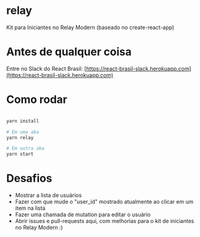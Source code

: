 # relay
Kit para Iniciantes no Relay Modern (baseado no create-react-app)

# Antes de qualquer coisa
Entre no Slack do React Brasil: [https://react-brasil-slack.herokuapp.com](https://react-brasil-slack.herokuapp.com)


# Como rodar
```sh

yarn install

# Em uma aba
yarn relay

# Em outra aba
yarn start

```

# Desafios
- Mostrar a lista de usuários
- Fazer com que mude o "user_id" mostrado atualmente ao clicar em um item na lista
- Fazer uma chamada de mutation para editar o usuário
- Abrir issues e pull-requests aqui, com melhorias para o kit de iniciantes no Relay Modern :)